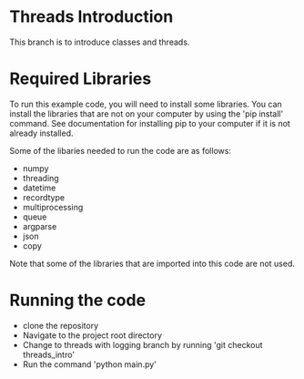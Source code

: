 # Threads Introduction

This branch is to introduce classes and threads.

# Required Libraries
To run this example code, you will need to install some libraries. You can install the libraries that are not on your computer by using the 'pip install' command. See documentation for installing pip to your computer if it is not already installed. 

Some of the libaries needed to run the code are as follows:
- numpy
- threading
- datetime
- recordtype
- multiprocessing
- queue
- argparse
- json
- copy

Note that some of the libraries that are imported into this code are not used.


# Running the code
- clone the repository
- Navigate to the project root directory
- Change to threads with logging branch by running 'git checkout threads_intro'
- Run the command 'python main.py'
